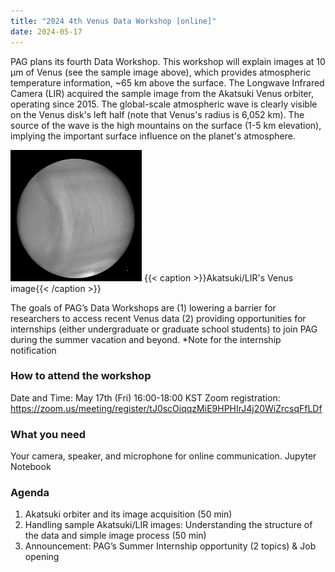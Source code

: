 ```yaml
---
title: "2024 4th Venus Data Workshop [online]"
date: 2024-05-17
---
```


PAG plans its fourth Data Workshop. This workshop will explain images at 10 µm of Venus (see the sample image above), which provides atmospheric temperature information, ~65 km above the surface. The Longwave Infrared Camera (LIR) acquired the sample image from the Akatsuki Venus orbiter, operating since 2015. The global-scale atmospheric wave is clearly visible on the Venus disk's left half (note that Venus's radius is 6,052 km). The source of the wave is the high mountains on the surface (1-5 km elevation), implying the important surface influence on the planet's atmosphere.

![LIR_sample](LIR_sample.png)
{{< caption >}}Akatsuki/LIR's Venus image{{< /caption >}}

The goals of PAG’s Data Workshops are
(1) lowering a barrier for researchers to access recent Venus data
(2) providing opportunities for internships (either undergraduate or graduate school students) to join PAG during the summer vacation and beyond.
*Note for the internship notification

### How to attend the workshop
Date and Time: May 17th (Fri) 16:00-18:00 KST
Zoom registration: https://zoom.us/meeting/register/tJ0scOiqqzMiE9HPHIrJ4j20WiZrcsqFfLDf

### What you need
Your camera, speaker, and microphone for online communication.
Jupyter Notebook

### Agenda
1. Akatsuki orbiter and its image acquisition (50 min)
2. Handling sample Akatsuki/LIR images: Understanding the structure of the data and simple image process (50 min)
3. Announcement: PAG’s Summer Internship opportunity (2 topics) & Job opening